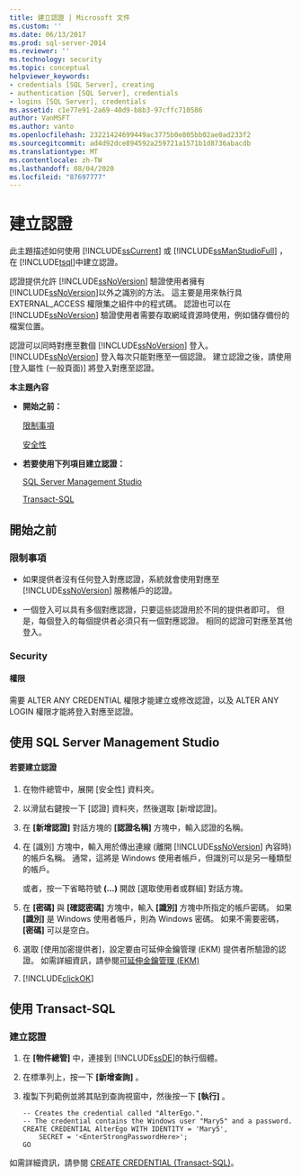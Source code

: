 ```yaml
---
title: 建立認證 | Microsoft 文件
ms.custom: ''
ms.date: 06/13/2017
ms.prod: sql-server-2014
ms.reviewer: ''
ms.technology: security
ms.topic: conceptual
helpviewer_keywords:
- credentials [SQL Server], creating
- authentication [SQL Server], credentials
- logins [SQL Server], credentials
ms.assetid: c1e77e91-2a69-40d9-b8b3-97cffc710586
author: VanMSFT
ms.author: vanto
ms.openlocfilehash: 23221424699449ac3775b0e805bb02ae0ad233f2
ms.sourcegitcommit: ad4d92dce894592a259721a1571b1d8736abacdb
ms.translationtype: MT
ms.contentlocale: zh-TW
ms.lasthandoff: 08/04/2020
ms.locfileid: "87697777"
---
```

# <a name="create-a-credential"></a>建立認證
  此主題描述如何使用 [!INCLUDE[ssCurrent](../../../includes/sscurrent-md.md)] 或 [!INCLUDE[ssManStudioFull](../../../includes/ssmanstudiofull-md.md)] ，在 [!INCLUDE[tsql](../../../includes/tsql-md.md)]中建立認證。  
  
 認證提供允許 [!INCLUDE[ssNoVersion](../../../includes/ssnoversion-md.md)] 驗證使用者擁有 [!INCLUDE[ssNoVersion](../../../includes/ssnoversion-md.md)]以外之識別的方法。 這主要是用來執行具 EXTERNAL_ACCESS 權限集之組件中的程式碼。 認證也可以在 [!INCLUDE[ssNoVersion](../../../includes/ssnoversion-md.md)] 驗證使用者需要存取網域資源時使用，例如儲存備份的檔案位置。  
  
 認證可以同時對應至數個 [!INCLUDE[ssNoVersion](../../../includes/ssnoversion-md.md)] 登入。 [!INCLUDE[ssNoVersion](../../../includes/ssnoversion-md.md)] 登入每次只能對應至一個認證。 建立認證之後，請使用 [登入屬性 (一般頁面)] 將登入對應至認證。  
  
 **本主題內容**  
  
-   **開始之前：**  
  
     [限制事項](#Restrictions)  
  
     [安全性](#Security)  
  
-   **若要使用下列項目建立認證：**  
  
     [SQL Server Management Studio](#SSMSProcedure)  
  
     [Transact-SQL](#TsqlProcedure)  
  
##  <a name="before-you-begin"></a><a name="BeforeYouBegin"></a> 開始之前  
  
###  <a name="limitations-and-restrictions"></a><a name="Restrictions"></a> 限制事項  
  
-   如果提供者沒有任何登入對應認證，系統就會使用對應至 [!INCLUDE[ssNoVersion](../../../includes/ssnoversion-md.md)] 服務帳戶的認證。  
  
-   一個登入可以具有多個對應認證，只要這些認證用於不同的提供者即可。 但是，每個登入的每個提供者必須只有一個對應認證。 相同的認證可對應至其他登入。  
  
###  <a name="security"></a><a name="Security"></a> Security  
  
####  <a name="permissions"></a><a name="Permissions"></a> 權限  
 需要 ALTER ANY CREDENTIAL 權限才能建立或修改認證，以及 ALTER ANY LOGIN 權限才能將登入對應至認證。  
  
##  <a name="using-sql-server-management-studio"></a><a name="SSMSProcedure"></a> 使用 SQL Server Management Studio  
  
#### <a name="to-create-a-credential"></a>若要建立認證  
  
1.  在物件總管中，展開 [安全性]  資料夾。  
  
2.  以滑鼠右鍵按一下 [認證] 資料夾，然後選取 [新增認證]。  
  
3.  在 **[新增認證]** 對話方塊的 **[認證名稱]** 方塊中，輸入認證的名稱。  
  
4.  在 [識別] 方塊中，輸入用於傳出連線 (離開 [!INCLUDE[ssNoVersion](../../../includes/ssnoversion-md.md)] 內容時) 的帳戶名稱。 通常，這將是 Windows 使用者帳戶，但識別可以是另一種類型的帳戶。  
  
     或者，按一下省略符號 **(...)** 開啟 [選取使用者或群組] 對話方塊。  
  
5.  在 **[密碼]** 與 **[確認密碼]** 方塊中，輸入 **[識別]** 方塊中所指定的帳戶密碼。 如果 **[識別]** 是 Windows 使用者帳戶，則為 Windows 密碼。 如果不需要密碼， **[密碼]** 可以是空白。  
  
6.  選取 [使用加密提供者]，設定要由可延伸金鑰管理 (EKM) 提供者所驗證的認證。 如需詳細資訊，請參閱[可延伸金鑰管理 &#40;EKM&#41;](../encryption/extensible-key-management-ekm.md)  
  
7.  [!INCLUDE[clickOK](../../../includes/clickok-md.md)]  
  
##  <a name="using-transact-sql"></a><a name="TsqlProcedure"></a> 使用 Transact-SQL  
  
###  <a name="to-create-a-credential"></a><a name="Credential"></a>建立認證  
  
1.  在 **[物件總管]** 中，連接到 [!INCLUDE[ssDE](../../../includes/ssde-md.md)]的執行個體。  
  
2.  在標準列上，按一下 **[新增查詢]** 。  
  
3.  複製下列範例並將其貼到查詢視窗中，然後按一下 **[執行]** 。  
  
    ```  
    -- Creates the credential called "AlterEgo.".   
    -- The credential contains the Windows user "Mary5" and a password.  
    CREATE CREDENTIAL AlterEgo WITH IDENTITY = 'Mary5',   
        SECRET = '<EnterStrongPasswordHere>';  
    GO  
    ```  
  
 如需詳細資訊，請參閱 [CREATE CREDENTIAL &#40;Transact-SQL&#41;](/sql/t-sql/statements/create-credential-transact-sql)。  
  
  
